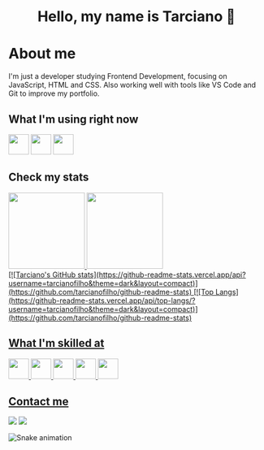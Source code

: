 <h1 align="center">Hello, my name is Tarciano 👋</h1>

# About me
I'm just a developer studying Frontend Development, focusing on JavaScript, HTML and CSS. Also working well with tools like VS Code and Git to improve my portfolio.

## What I'm using right now
<div>
  <img src="https://cdn.jsdelivr.net/gh/devicons/devicon/icons/vscode/vscode-original.svg" width="40" height="40"/>
  <img src="https://cdn.jsdelivr.net/gh/devicons/devicon/icons/git/git-original.svg" width="40" height="40"/>
  <img src="https://cdn.jsdelivr.net/gh/devicons/devicon/icons/github/github-original.svg" width="40" height="40"/>
</div>

## Check my stats
<div>
    <a href="https://github.com/tarcianofilho">
    <img height="150em" src="https://github-readme-stats.vercel.app/api?username=tarcianofilho&show_icons=true&theme=dark"/>
    <img height="150em" src="https://github-readme-stats.vercel.app/api/top-langs/?username=tarcianofilho&layout=compact&theme=dark"/>
</div>
[![Tarciano's GitHub stats](https://github-readme-stats.vercel.app/api?username=tarcianofilho&theme=dark&layout=compact)](https://github.com/tarcianofilho/github-readme-stats)
[![Top Langs](https://github-readme-stats.vercel.app/api/top-langs/?username=tarcianofilho&theme=dark&layout=compact)](https://github.com/tarcianofilho/github-readme-stats)

## What I'm skilled at
<div>
  <img src="https://cdn.jsdelivr.net/gh/devicons/devicon/icons/python/python-original.svg" width="40" height="40"/>
  <img src="https://cdn.jsdelivr.net/gh/devicons/devicon/icons/r/r-original.svg" width="40" height="40"/>
  <img src="https://cdn.jsdelivr.net/gh/devicons/devicon/icons/html5/html5-original.svg" width="40" height="40"/>
  <img src="https://cdn.jsdelivr.net/gh/devicons/devicon/icons/css3/css3-original.svg" width="40" height="40"/>
  <img src="https://cdn.jsdelivr.net/gh/devicons/devicon/icons/javascript/javascript-original.svg" width="40" height="40"/>
</div>

## Contact me
<div>
  <a href = "mailto:imtarciano@gmail.com"><img src="https://img.shields.io/badge/Gmail-D14836?style=for-the-badge&logo=gmail&logoColor=white" target="_blank"></a>
  <a href="https://www.linkedin.com/in/tarciano-de-aragao/" target="_blank"><img src="https://img.shields.io/badge/-LinkedIn-%230077B5?style=for-the-badge&logo=linkedin&logoColor=white" target="_blank"></a>   
</div>

![Snake animation](https://github.com/tarcianofilho/tarcianofilho/blob/output/github-contribution-grid-snake.svg)
<!--
**tarcianofilho/tarcianofilho** is a ✨ _special_ ✨ repository because its `README.md` (this file) appears on your GitHub profile.

Here are some ideas to get you started:

- 🔭 I’m currently working on ...
- 🌱 I’m currently learning ...
- 👯 I’m looking to collaborate on ...
- 🤔 I’m looking for help with ...
- 💬 Ask me about ...
- 📫 How to reach me: ...
- 😄 Pronouns: ...
- ⚡ Fun fact: ...
-->
